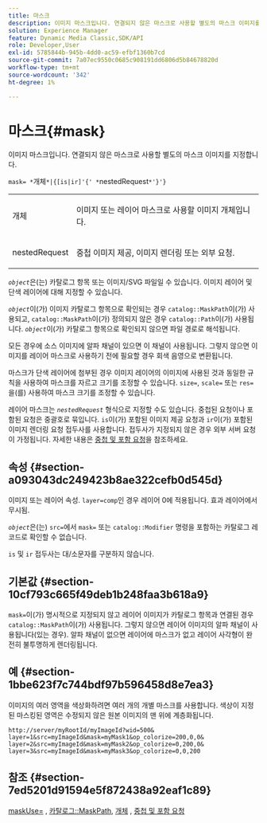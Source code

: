 ```yaml
---
title: 마스크
description: 이미지 마스크입니다. 연결되지 않은 마스크로 사용할 별도의 마스크 이미지를 지정합니다.
solution: Experience Manager
feature: Dynamic Media Classic,SDK/API
role: Developer,User
exl-id: 5785844b-945b-4dd0-ac59-efbf1360b7cd
source-git-commit: 7a07ec9550c0685c908191dd6806d5b84678820d
workflow-type: tm+mt
source-wordcount: '342'
ht-degree: 1%

---
```


# 마스크{#mask}

이미지 마스크입니다. 연결되지 않은 마스크로 사용할 별도의 마스크 이미지를 지정합니다.

`mask= *`개체`*|{[is|ir]'{' *`nestedRequest`*'}'}`

<table id="simpletable_F5A8CD8D7E9B48DAB3C8184E8FE60D9B"> 
 <tr class="strow"> 
  <td class="stentry"> <p><span class="varname"> 개체</span> </p></td> 
  <td class="stentry"> <p>이미지 또는 레이어 마스크로 사용할 이미지 개체입니다. </p></td> 
 </tr> 
 <tr class="strow"> 
  <td class="stentry"> <p><span class="varname"> nestedRequest</span> </p></td> 
  <td class="stentry"> <p>중첩 이미지 제공, 이미지 렌더링 또는 외부 요청. </p></td> 
 </tr> 
</table>

*`object`*&#x200B;은(는) 카탈로그 항목 또는 이미지/SVG 파일일 수 있습니다. 이미지 레이어 및 단색 레이어에 대해 지정할 수 있습니다.

*`object`*&#x200B;이(가) 이미지 카탈로그 항목으로 확인되는 경우 `catalog::MaskPath`이(가) 사용되고, `catalog::MaskPath`이(가) 정의되지 않은 경우 `catalog::Path`이(가) 사용됩니다. *`object`*&#x200B;이(가) 카탈로그 항목으로 확인되지 않으면 파일 경로로 해석됩니다.

모든 경우에 소스 이미지에 알파 채널이 있으면 이 채널이 사용됩니다. 그렇지 않으면 이미지를 레이어 마스크로 사용하기 전에 필요할 경우 회색 음영으로 변환됩니다.

마스크가 단색 레이어에 첨부된 경우 이미지 레이어의 이미지에 사용된 것과 동일한 규칙을 사용하여 마스크를 자르고 크기를 조정할 수 있습니다. `size=`, `scale=` 또는 `res=`을(를) 사용하여 마스크 크기를 조정할 수 있습니다.

레이어 마스크는 *`nestedRequest`* 형식으로 지정할 수도 있습니다. 중첩된 요청이나 포함된 요청은 중괄호로 묶입니다. `is`이(가) 포함된 이미지 제공 요청과 `ir`이(가) 포함된 이미지 렌더링 요청 접두사를 사용합니다. 접두사가 지정되지 않은 경우 외부 서버 요청이 가정됩니다. 자세한 내용은 [중첩 및 포함 요청](../../../../../is-api/http-ref/image-serving-api-ref/c-http-protocol-reference/c-syntax-and-features/r-request-nesting-and-embedding.md#reference-38ec66d4062046589e16c39bf1c6049b)을 참조하세요.

## 속성 {#section-a093043dc249423b8ae322cefb0d545d}

이미지 또는 레이어 속성. `layer=comp`인 경우 레이어 0에 적용됩니다. 효과 레이어에서 무시됨.

*`object`*&#x200B;은(는) `src=`에서 `mask=` 또는 `catalog::Modifier` 명령을 포함하는 카탈로그 레코드로 확인할 수 없습니다.

`is` 및 `ir` 접두사는 대/소문자를 구분하지 않습니다.

## 기본값 {#section-10cf793c665f49deb1b248faa3b618a9}

`mask=`이(가) 명시적으로 지정되지 않고 레이어 이미지가 카탈로그 항목과 연결된 경우 `catalog::MaskPath`이(가) 사용됩니다. 그렇지 않으면 레이어 이미지의 알파 채널이 사용됩니다(있는 경우). 알파 채널이 없으면 레이어에 마스크가 없고 레이어 사각형이 완전히 불투명하게 렌더링됩니다.

## 예 {#section-1bbe623f7c744bdf97b596458d8e7ea3}

이미지의 여러 영역을 색상화하려면 여러 개의 개별 마스크를 사용합니다. 색상이 지정된 마스킹된 영역은 수정되지 않은 원본 이미지의 맨 위에 계층화됩니다.

`http://server/myRootId/myImageId?wid=500& layer=1&src=myImageId&mask=myMask1&op_colorize=200,0,0& layer=2&src=myImageId&mask=myMask2&op_colorize=0,200,0& layer=3&src=myImageId&mask=myMask3&op_colorize=0,0,200`

## 참조 {#section-7ed5201d91594e5f872438a92eaf1c89}

[maskUse=](../../../../../is-api/http-ref/image-serving-api-ref/c-http-protocol-reference/c-command-reference/r-maskuse.md#reference-9bb1fb5eee4a4bd38f33dadc1a752464) , [카탈로그::MaskPath](/help/aem-is-ir-api/is-api/image-catalog/image-serving-api-ref/c-image-catalog-reference/c-image-svg-data-reference/c-image-data-reference/r-maskpath-cat.md), [개체](../../../../../is-api/http-ref/image-serving-api-ref/c-http-protocol-reference/c-data-types/r-object.md#reference-2591bd24548d462782c68d138ef795a0) , [중첩 및 포함 요청](../../../../../is-api/http-ref/image-serving-api-ref/c-http-protocol-reference/c-syntax-and-features/r-request-nesting-and-embedding.md#reference-38ec66d4062046589e16c39bf1c6049b)
